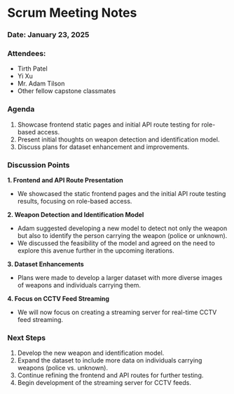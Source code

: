 # Scrum Meeting Notes
### Date: January 23, 2025

### Attendees:
- Tirth Patel  
- Yi Xu  
- Mr. Adam Tilson  
- Other fellow capstone classmates

### Agenda
1. Showcase frontend static pages and initial API route testing for role-based access.  
2. Present initial thoughts on weapon detection and identification model.  
3. Discuss plans for dataset enhancement and improvements.  

### Discussion Points

**1. Frontend and API Route Presentation**  
- We showcased the static frontend pages and the initial API route testing results, focusing on role-based access.  

**2. Weapon Detection and Identification Model**  
- Adam suggested developing a new model to detect not only the weapon but also to identify the person carrying the weapon (police or unknown).  
- We discussed the feasibility of the model and agreed on the need to explore this avenue further in the upcoming iterations.  

**3. Dataset Enhancements**  
- Plans were made to develop a larger dataset with more diverse images of weapons and individuals carrying them.  

**4. Focus on CCTV Feed Streaming**  
- We will now focus on creating a streaming server for real-time CCTV feed streaming.  

### Next Steps
1. Develop the new weapon and identification model.  
2. Expand the dataset to include more data on individuals carrying weapons (police vs. unknown).  
3. Continue refining the frontend and API routes for further testing.  
4. Begin development of the streaming server for CCTV feeds.
